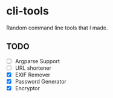# cli-tools
Random command line tools that I made.

## TODO
- [ ] Argparse Support
- [ ] URL shortener
- [x] EXIF Remover
- [x] Password Generator
- [x] Encryptor
